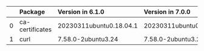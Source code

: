 <!-- markdown-link-check-disable -->

|    | Package         | Version in 6.1.0        | Version in 7.0.0        | Status   |
|---:|:----------------|:------------------------|:------------------------|:---------|
|  0 | ca-certificates | 20230311ubuntu0.18.04.1 | 20230311ubuntu0.18.04.1 |          |
|  1 | curl            | 7.58.0-2ubuntu3.24      | 7.58.0-2ubuntu3.24      |          |